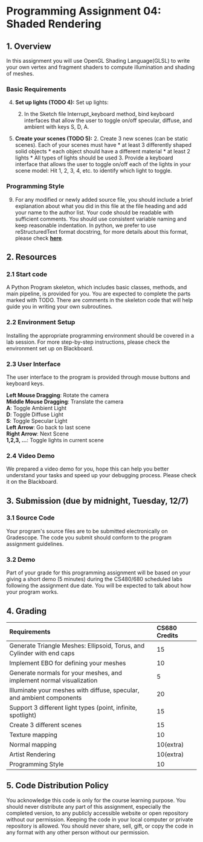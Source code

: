 # Programming Assignment 04: Shaded Rendering


## 1. Overview

In this assignment you will use OpenGL Shading Language(GLSL) to write your own vertex and fragment shaders to compute illumination and shading of meshes.


### Basic Requirements




4. **Set up lights (TODO 4):** Set up lights:
   
    2. In the Sketch file Interrupt_keyboard method, bind keyboard interfaces that allow the user to toggle on/off specular, diffuse, and ambient with keys S, D, A.
5. **Create your scenes (TODO 5):**
    2. Create 3 new scenes (can be static scenes). Each of your scenes must have
        * at least 3 differently shaped solid objects
        * each object should have a different material
        * at least 2 lights
        * All types of lights should be used
    3. Provide a keyboard interface that allows the user to toggle on/off each of the lights in your scene model: Hit 1, 2, 3, 4, etc. to identify which light to toggle.


### Programming Style

9. For any modified or newly added source file, you should include a brief explanation about what you did in this file at the file heading and add your name to the author list. Your code should be readable with sufficient comments. You should use consistent variable naming and keep reasonable indentation. In python, we prefer to use reStructuredText format docstring, for more details about this format, please check **[here](https://devguide.python.org/documenting/)**.


## 2. Resources


### 2.1 Start code

A Python Program skeleton, which includes basic classes, methods, and main pipeline, is provided for you. You are expected to complete the parts marked with TODO. There are comments in the skeleton code that will help guide you in writing your own subroutines.


### 2.2 Environment Setup

Installing the appropriate programming environment should be covered in a lab session. For more step-by-step instructions, please check the environment set up on Blackboard.


### 2.3 User Interface

The user interface to the program is provided through mouse buttons and keyboard keys.

**Left Mouse Dragging**: Rotate the camera\
**Middle Mouse Dragging**: Translate the camera\
**A**: Toggle Ambient Light\
**D**: Toggle Diffuse Light\
**S**: Toggle Specular Light\
**Left Arrow**: Go back to last scene\
**Right Arrow**: Next Scene\
**1,2,3, ...**: Toggle lights in current scene


### 2.4 Video Demo

We prepared a video demo for you, hope this can help you better understand your tasks and speed up your debugging process. Please check it on the Blackboard.


## 3. Submission (due by midnight, Tuesday, 12/7)


### 3.1 Source Code

Your program's source files are to be submitted electronically on Gradescope. The code you submit should conform to the program assignment guidelines.


### 3.2 Demo

Part of your grade for this programming assignment will be based on your giving a short demo (5 minutes) during the CS480/680 scheduled labs following the assignment due date. You will be expected to talk about how your program works.


## 4. Grading

| Requirements                                                           | CS680 Credits |
| :--------------------------------------------------------------------- | :------------ |
| Generate Triangle Meshes: Ellipsoid, Torus, and Cylinder with end caps | 15            |
| Implement EBO for defining your meshes                                 | 10            |
| Generate normals for your meshes, and implement normal visualization   | 5             |
| Illuminate your meshes with diffuse, specular, and ambient components  | 20            |
| Support 3 different light types (point, infinite, spotlight)           | 15            |
| Create 3 different scenes                                              | 15            |
| Texture mapping                                                        | 10            |
| Normal mapping                                                         | 10(extra)     |
| Artist Rendering                                                       | 10(extra)     |
| Programming Style                                                      | 10            |



## 5. Code Distribution Policy

You acknowledge this code is only for the course learning purpose. You should never distribute any part of this assignment, especially the completed version, to any publicly accessible website or open repository without our permission. Keeping the code in your local computer or private repository is allowed. You should never share, sell, gift, or copy the code in any format with any other person without our permission.
